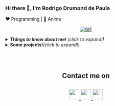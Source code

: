 ### Hi there 👋, I'm Rodrigo Drumond de Paula 
:heart: Programming | :eyes: Anime 

<p align="center">
  <a href="#">
    <img align="center" alt="GIF" src="https://media.giphy.com/media/iIqmM5tTjmpOB9mpbn/giphy.gif"/>
  </a>
</p>

<details>
  <summary> <b> Things to know about me! </b> <i>(click to expand!)</i> </summary>

### - Some Statistics ![estatisticas](https://user-images.githubusercontent.com/31081356/89725339-dce53080-d9e4-11ea-8b9e-195e032cf6f0.png):
<p>
  <a href="#">
    <img align="left"  height="150" src="https://github-readme-stats.vercel.app/api?username=rdrumond33&show_icons=true&count_private=true&line_height=32&hide=issues&theme=monokai" />
  </a>
  <a href="#">
    <img align="rigth" height="150" src="https://github-readme-stats.vercel.app/api/top-langs/?username=rdrumond33&theme=monokai&layout=compact" />
  </a>   
</p>

### - Languages and Tools:
- Tech Stack :computer::
<p align="center">
  <img src="https://raw.githubusercontent.com/8bithemant/8bithemant/master/svg/dev/languages/html.svg" alt="Twitter" style="vertical-align:top; margin:4px">
  <img src="https://raw.githubusercontent.com/8bithemant/8bithemant/master/svg/dev/languages/js.svg" alt="Twitter" style="vertical-align:top; margin:4px">
  <img src="https://raw.githubusercontent.com/8bithemant/8bithemant/master/svg/dev/languages/python.svg" alt="Twitter" style="vertical-align:top; margin:4px">
  <img src="https://raw.githubusercontent.com/8bithemant/8bithemant/master/svg/dev/services/npm.svg" alt="Twitter" style="vertical-align:top; margin:4px">
  <img src="https://raw.githubusercontent.com/8bithemant/8bithemant/master/svg/dev/tools/bash.svg" alt="Twitter" style="vertical-align:top; margin:4px">
  <img   src="https://raw.githubusercontent.com/8bithemant/8bithemant/master/svg/dev/tools/visualstudio_code.svg" alt="Twitter" style="vertical-align:top; margin:4px">
</p>

### - I'm currently:
- Teste.
</details>

<details>
  <summary> <b> Some projects!</b><i>(click to expand!)</i></summary><br>
<p>  
<a href="https://github.com/rdrumond33/s2click">
<img align="left" height="105" src="https://github-readme-stats.vercel.app/api/pin/?username=rdrumond33&repo=s2click&show_owner=true&theme=monokai"/>
</a>
<a href="https://github.com/rdrumond33/schedule_frinds">
<img align="rigth" height="100" src="https://github-readme-stats.vercel.app/api/pin/?username=rdrumond33&repo=schedule_frinds&show_owner=true&theme=monokai"/>
</a>
<a href="https://github.com/rdrumond33/Compilador-Portugolo">
<img align="left" height="100"src="https://github-readme-stats.vercel.app/api/pin/?username=rdrumond33&repo=Compilador-Portugolo&show_owner=false&theme=monokai"/>
</a>
<a href="https://github.com/rdrumond33/beginner-with-artificial-intelligence">
<img align="rigth" height="100" src="https://github-readme-stats.vercel.app/api/pin/?username=rdrumond33&repo=beginner-with-artificial-intelligence&show_owner=false&theme=monokai"/>
</a>
<a href="https://github.com/rdrumond33/CronJob-YoutubeApi">
<img align="left" height="100" src="https://github-readme-stats.vercel.app/api/pin/?username=rdrumond33&repo=CronJob-YoutubeApi&show_owner=false&theme=monokai"/>
</a>
 <a href="https://github.com/rdrumond33/youtube-tcc-api-typescript">
<img align="rigth" height="100" src="https://github-readme-stats.vercel.app/api/pin/?username=rdrumond33&repo=youtube-tcc-api-typescript&show_owner=false&theme=monokai"/>
</a>
 </p>
</details>

<br></br>

<h2 align="center">Contact me on</h2>
<h2 align="center">
  <a href="https://www.linkedin.com/in/rodrigo-drumond-de-paula-481268120">
    <img src="https://github.com/gauravghongde/social-icons/blob/master/PNG/Black/LinkedIN_black.png" width="32" height="32"/>
  </a>     
  <a href="https://telegram.me/rdrumond">
    <img src="https://github.com/gauravghongde/social-icons/blob/master/PNG/Black/Telegram_black.png" width="32" height="32"/>
  </a>
  <a href="https://discord.gg/rdrumond33">
    <img src="https://github.com/gauravghongde/social-icons/blob/master/PNG/Black/Discord_black.png" width="32" height="32"/>
  </a>      
</h2>

<!--
**rdrumond33/rdrumond33** is a ✨ _special_ ✨ repository because its `README.md` (this file) appears on your GitHub profile.



Here are some ideas to get you started:

- 🔭 I’m currently working on ...
- 🌱 I’m currently learning ...
- 👯 I’m looking to collaborate on ...
- 🤔 I’m looking for help with ...
- 💬 Ask me about ...
- 📫 How to reach me: ...
- 😄 Pronouns: ...
- ⚡ Fun fact: ...
-->
